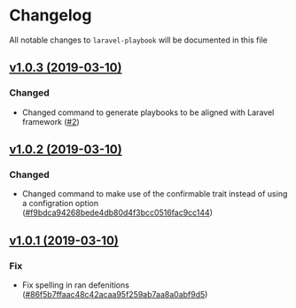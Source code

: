 # Changelog

All notable changes to `laravel-playbook` will be documented in this file

## [v1.0.3 (2019-03-10)](https://github.com/teamscaling/laravel-playbook/compare/v1.0.2...v1.0.3)

### Changed
- Changed command to generate playbooks to be aligned with Laravel framework ([#2](https://github.com/teamscaling/laravel-playbook/pull/2))

## [v1.0.2 (2019-03-10)](https://github.com/teamscaling/laravel-playbook/compare/v1.0.1...v1.0.2)

### Changed
- Changed command to make use of the confirmable trait instead of using a configration option ([#f9bdca94268bede4db80d4f3bcc0516fac9cc144](https://github.com/teamscaling/laravel-playbook/commit/f9bdca94268bede4db80d4f3bcc0516fac9cc144))

## [v1.0.1 (2019-03-10)](https://github.com/teamscaling/laravel-playbook/compare/v1.0.0...v1.0.1)

### Fix
- Fix spelling in ran defenitions ([#86f5b7ffaac48c42acaa95f259ab7aa8a0abf9d5](https://github.com/teamscaling/laravel-playbook/commit/86f5b7ffaac48c42acaa95f259ab7aa8a0abf9d5))

